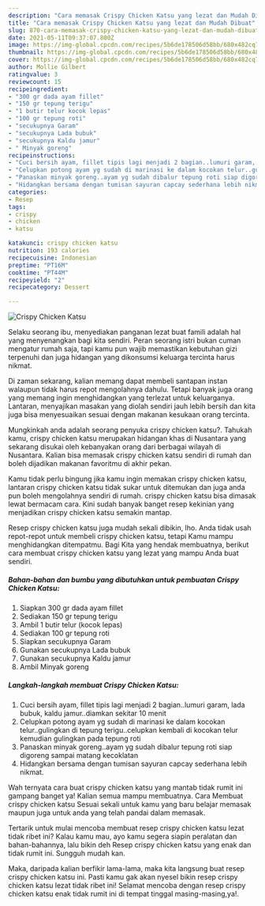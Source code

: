 ```yaml
---
description: "Cara memasak Crispy Chicken Katsu yang lezat dan Mudah Dibuat"
title: "Cara memasak Crispy Chicken Katsu yang lezat dan Mudah Dibuat"
slug: 870-cara-memasak-crispy-chicken-katsu-yang-lezat-dan-mudah-dibuat
date: 2021-05-11T09:37:07.800Z
image: https://img-global.cpcdn.com/recipes/5b6de178506d58bb/680x482cq70/crispy-chicken-katsu-foto-resep-utama.jpg
thumbnail: https://img-global.cpcdn.com/recipes/5b6de178506d58bb/680x482cq70/crispy-chicken-katsu-foto-resep-utama.jpg
cover: https://img-global.cpcdn.com/recipes/5b6de178506d58bb/680x482cq70/crispy-chicken-katsu-foto-resep-utama.jpg
author: Mollie Gilbert
ratingvalue: 3
reviewcount: 15
recipeingredient:
- "300 gr dada ayam fillet"
- "150 gr tepung terigu"
- "1 butir telur kocok lepas"
- "100 gr tepung roti"
- "secukupnya Garam"
- "secukupnya Lada bubuk"
- "secukupnya Kaldu jamur"
- " Minyak goreng"
recipeinstructions:
- "Cuci bersih ayam, fillet tipis lagi menjadi 2 bagian..lumuri garam, lada bubuk, kaldu jamur..diamkan sekitar 10 menit"
- "Celupkan potong ayam yg sudah di marinasi ke dalam kocokan telur..gulingkan di tepung terigu..celupkan kembali di kocokan telur kemudian gulingkan pada tepung roti"
- "Panaskan minyak goreng..ayam yg sudah dibalur tepung roti siap digoreng sampai matang kecoklatan"
- "Hidangkan bersama dengan tumisan sayuran capcay sederhana lebih nikmat."
categories:
- Resep
tags:
- crispy
- chicken
- katsu

katakunci: crispy chicken katsu 
nutrition: 193 calories
recipecuisine: Indonesian
preptime: "PT16M"
cooktime: "PT44M"
recipeyield: "2"
recipecategory: Dessert

---
```



![Crispy Chicken Katsu](https://img-global.cpcdn.com/recipes/5b6de178506d58bb/680x482cq70/crispy-chicken-katsu-foto-resep-utama.jpg)

Selaku seorang ibu, menyediakan panganan lezat buat famili adalah hal yang menyenangkan bagi kita sendiri. Peran seorang istri bukan cuman mengatur rumah saja, tapi kamu pun wajib memastikan kebutuhan gizi terpenuhi dan juga hidangan yang dikonsumsi keluarga tercinta harus nikmat.

Di zaman  sekarang, kalian memang dapat membeli santapan instan walaupun tidak harus repot mengolahnya dahulu. Tetapi banyak juga orang yang memang ingin menghidangkan yang terlezat untuk keluarganya. Lantaran, menyajikan masakan yang diolah sendiri jauh lebih bersih dan kita juga bisa menyesuaikan sesuai dengan makanan kesukaan orang tercinta. 



Mungkinkah anda adalah seorang penyuka crispy chicken katsu?. Tahukah kamu, crispy chicken katsu merupakan hidangan khas di Nusantara yang sekarang disukai oleh kebanyakan orang dari berbagai wilayah di Nusantara. Kalian bisa memasak crispy chicken katsu sendiri di rumah dan boleh dijadikan makanan favoritmu di akhir pekan.

Kamu tidak perlu bingung jika kamu ingin memakan crispy chicken katsu, lantaran crispy chicken katsu tidak sukar untuk ditemukan dan juga anda pun boleh mengolahnya sendiri di rumah. crispy chicken katsu bisa dimasak lewat bermacam cara. Kini sudah banyak banget resep kekinian yang menjadikan crispy chicken katsu semakin mantap.

Resep crispy chicken katsu juga mudah sekali dibikin, lho. Anda tidak usah repot-repot untuk membeli crispy chicken katsu, tetapi Kamu mampu menghidangkan ditempatmu. Bagi Kita yang hendak membuatnya, berikut cara membuat crispy chicken katsu yang lezat yang mampu Anda buat sendiri.

<!--inarticleads1-->

##### Bahan-bahan dan bumbu yang dibutuhkan untuk pembuatan Crispy Chicken Katsu:

1. Siapkan 300 gr dada ayam fillet
1. Sediakan 150 gr tepung terigu
1. Ambil 1 butir telur (kocok lepas)
1. Sediakan 100 gr tepung roti
1. Siapkan secukupnya Garam
1. Gunakan secukupnya Lada bubuk
1. Gunakan secukupnya Kaldu jamur
1. Ambil  Minyak goreng




<!--inarticleads2-->

##### Langkah-langkah membuat Crispy Chicken Katsu:

1. Cuci bersih ayam, fillet tipis lagi menjadi 2 bagian..lumuri garam, lada bubuk, kaldu jamur..diamkan sekitar 10 menit
1. Celupkan potong ayam yg sudah di marinasi ke dalam kocokan telur..gulingkan di tepung terigu..celupkan kembali di kocokan telur kemudian gulingkan pada tepung roti
1. Panaskan minyak goreng..ayam yg sudah dibalur tepung roti siap digoreng sampai matang kecoklatan
1. Hidangkan bersama dengan tumisan sayuran capcay sederhana lebih nikmat.




Wah ternyata cara buat crispy chicken katsu yang mantab tidak rumit ini gampang banget ya! Kalian semua mampu membuatnya. Cara Membuat crispy chicken katsu Sesuai sekali untuk kamu yang baru belajar memasak maupun juga untuk anda yang telah pandai dalam memasak.

Tertarik untuk mulai mencoba membuat resep crispy chicken katsu lezat tidak ribet ini? Kalau kamu mau, ayo kamu segera siapin peralatan dan bahan-bahannya, lalu bikin deh Resep crispy chicken katsu yang enak dan tidak rumit ini. Sungguh mudah kan. 

Maka, daripada kalian berfikir lama-lama, maka kita langsung buat resep crispy chicken katsu ini. Pasti kamu gak akan nyesel bikin resep crispy chicken katsu lezat tidak ribet ini! Selamat mencoba dengan resep crispy chicken katsu enak tidak rumit ini di tempat tinggal masing-masing,ya!.

